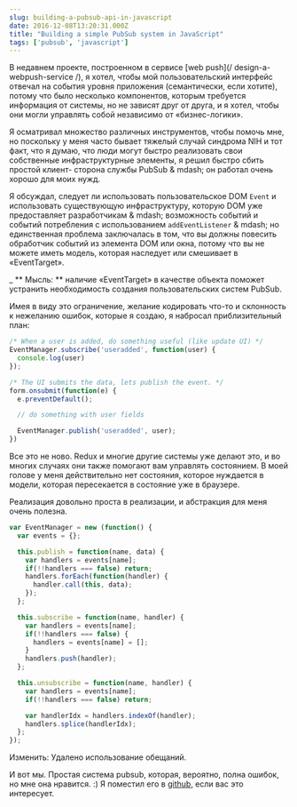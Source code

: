 ```yaml
---
slug: building-a-pubsub-api-in-javascript
date: 2016-12-08T13:20:31.000Z
title: "Building a simple PubSub system in JavaScript"
tags: ['pubsub', 'javascript']
---
```



В недавнем проекте, построенном в сервисе [web push](/ design-a-webpush-service /), я хотел, чтобы мой пользовательский интерфейс отвечал на события уровня приложения (семантически, если хотите), потому что было несколько компонентов, которым требуется информация от системы, но не зависят друг от друга, и я хотел, чтобы они могли управлять собой независимо от «бизнес-логики».

Я осматривал множество различных инструментов, чтобы помочь мне, но поскольку у меня часто бывает тяжелый случай синдрома NIH и тот факт, что я думаю, что люди могут быстро реализовать свои собственные инфраструктурные элементы, я решил быстро сбить простой клиент- сторона службы PubSub & mdash; он работал очень хорошо для моих нужд.

Я обсуждал, следует ли использовать пользовательское DOM `Event` и использовать существующую инфраструктуру, которую DOM уже предоставляет разработчикам & mdash; возможность событий и событий потребления с использованием `addEventListener` & mdash; но единственная проблема заключалась в том, что вы должны повесить обработчик событий из элемента DOM или окна, потому что вы не можете иметь модель, которая наследует или смешивает в «EventTarget».

_ ** Мысль: ** наличие «EventTarget» в качестве объекта поможет устранить необходимость создания пользовательских систем PubSub.

Имея в виду это ограничение, желание кодировать что-то и склонность к нежеланию ошибок, которые я создаю, я набросал приблизительный план:


```javascript
/* When a user is added, do something useful (like update UI) */
EventManager.subscribe('useradded', function(user) {
  console.log(user)
});

/* The UI submits the data, lets publish the event. */
form.onsubmit(function(e) {
  e.preventDefault();

  // do something with user fields

  EventManager.publish('useradded', user);
})
```


Все это не ново. Redux и многие другие системы уже делают это, и во многих случаях они также помогают вам управлять состоянием. В моей голове у меня действительно нет состояния, которое нуждается в модели, которая пересекается в состояние уже в браузере.

Реализация довольно проста в реализации, и абстракция для меня очень полезна.


```javascript
var EventManager = new (function() {
  var events = {};

  this.publish = function(name, data) {
    var handlers = events[name];
    if(!!handlers === false) return;
    handlers.forEach(function(handler) {
      handler.call(this, data);
    });
  };

  this.subscribe = function(name, handler) {
    var handlers = events[name];
    if(!!handlers === false) {
      handlers = events[name] = [];
    }
    handlers.push(handler);
  };

  this.unsubscribe = function(name, handler) {
    var handlers = events[name];
    if(!!handlers === false) return;

    var handlerIdx = handlers.indexOf(handler);
    handlers.splice(handlerIdx);
  };
});
```
Изменить: Удалено использование обещаний.

И вот мы. Простая система pubsub, которая, вероятно, полна ошибок, но мне она нравится. :) Я поместил его в [github](https://github.com/PaulKinlan/EventManager), если вас это интересует.